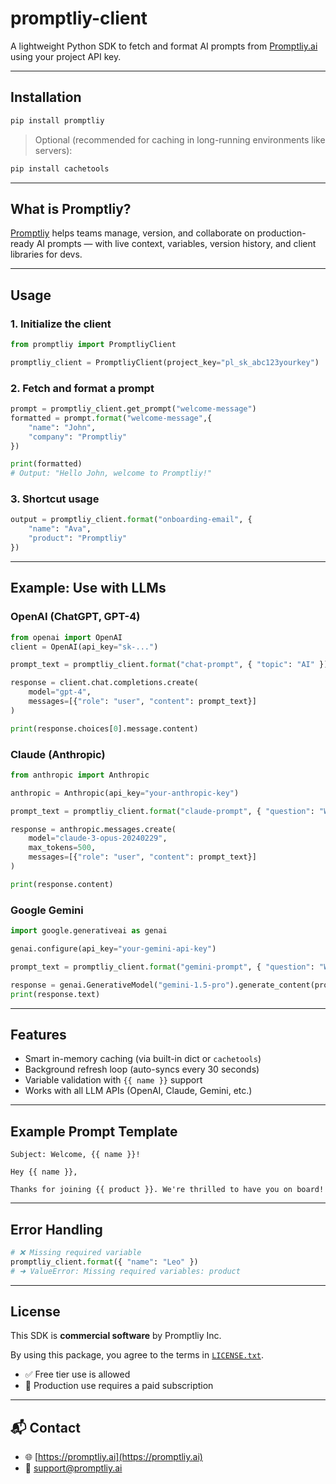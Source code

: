 # promptliy-client

A lightweight Python SDK to fetch and format AI prompts from [Promptliy.ai](https://promptliy.ai) using your project API key.

---

## Installation

```bash
pip install promptliy
```

> Optional (recommended for caching in long-running environments like servers):
```bash
pip install cachetools
```

---

## What is Promptliy?

[Promptliy](https://promptliy.ai) helps teams manage, version, and collaborate on production-ready AI prompts — with live context, variables, version history, and client libraries for devs.

---

## Usage

### 1. Initialize the client

```python
from promptliy import PromptliyClient

promptliy_client = PromptliyClient(project_key="pl_sk_abc123yourkey")
```

### 2. Fetch and format a prompt

```python
prompt = promptliy_client.get_prompt("welcome-message")
formatted = prompt.format("welcome-message",{
    "name": "John",
    "company": "Promptliy"
})

print(formatted)
# Output: "Hello John, welcome to Promptliy!"
```

### 3. Shortcut usage

```python
output = promptliy_client.format("onboarding-email", {
    "name": "Ava",
    "product": "Promptliy"
})
```

---

## Example: Use with LLMs

### OpenAI (ChatGPT, GPT-4)

```python
from openai import OpenAI
client = OpenAI(api_key="sk-...")

prompt_text = promptliy_client.format("chat-prompt", { "topic": "AI" })

response = client.chat.completions.create(
    model="gpt-4",
    messages=[{"role": "user", "content": prompt_text}]
)

print(response.choices[0].message.content)
```

### Claude (Anthropic)

```python
from anthropic import Anthropic

anthropic = Anthropic(api_key="your-anthropic-key")

prompt_text = promptliy_client.format("claude-prompt", { "question": "What is PromptOps?" })

response = anthropic.messages.create(
    model="claude-3-opus-20240229",
    max_tokens=500,
    messages=[{"role": "user", "content": prompt_text}]
)

print(response.content)
```

### Google Gemini

```python
import google.generativeai as genai

genai.configure(api_key="your-gemini-api-key")

prompt_text = promptliy_client.format("gemini-prompt", { "question": "What is PromptOps?" })

response = genai.GenerativeModel("gemini-1.5-pro").generate_content(prompt_text)
print(response.text)
```

---

## Features

- Smart in-memory caching (via built-in dict or `cachetools`)
- Background refresh loop (auto-syncs every 30 seconds)
- Variable validation with `{{ name }}` support
- Works with all LLM APIs (OpenAI, Claude, Gemini, etc.)

---

## Example Prompt Template

```text
Subject: Welcome, {{ name }}!

Hey {{ name }},

Thanks for joining {{ product }}. We're thrilled to have you on board!
```

---

## Error Handling

```python
# ❌ Missing required variable
promptliy_client.format({ "name": "Leo" })
# ➜ ValueError: Missing required variables: product
```

---

## License

This SDK is **commercial software** by Promptliy Inc.

By using this package, you agree to the terms in [`LICENSE.txt`](./LICENSE.txt).

- ✅ Free tier use is allowed
- 🚫 Production use requires a paid subscription

---

## 📬 Contact

- 🌐 [https://promptliy.ai](https://promptliy.ai)
- 📧 support@promptliy.ai
